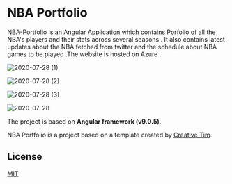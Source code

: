 # NBA Portfolio

NBA-Portfolio is an Angular Application which contains Porfolio of all the NBA's players and their stats across several seasons . It also contains latest updates about the NBA fetched from twitter and the schedule about NBA games to be played .The website is hosted on Azure .




![2020-07-28 (1)](https://user-images.githubusercontent.com/48589838/88654543-23848200-d0eb-11ea-8a89-52e97693359a.png)

![2020-07-28 (2)](https://user-images.githubusercontent.com/48589838/88654549-24b5af00-d0eb-11ea-83d0-e00d69c1f97d.png)

![2020-07-28 (3)](https://user-images.githubusercontent.com/48589838/88654565-28e1cc80-d0eb-11ea-911f-79978950fbe2.png)

![2020-07-28](https://user-images.githubusercontent.com/48589838/88654567-2a12f980-d0eb-11ea-8ed9-b95f57c64913.png)


The project is based on __Angular framework (v9.0.5)__.


NBA Portfolio is a project based on a template created by [Creative Tim](https://github.com/creativetimofficial/black-dashboard-angular).

## License
[MIT](https://choosealicense.com/licenses/mit/)
